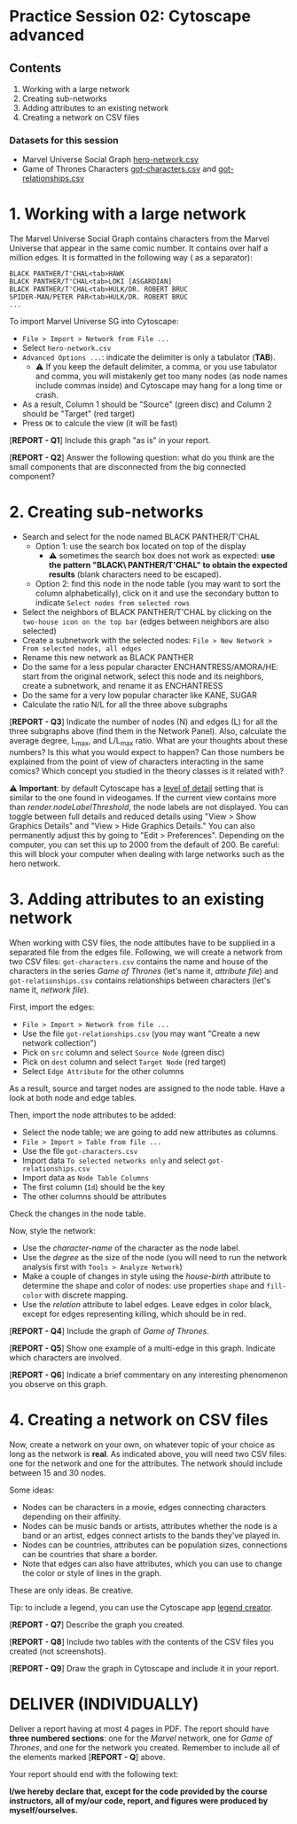 # Practice Session 02: Cytoscape advanced

## Contents

1. Working with a large network
1. Creating sub-networks
1. Adding attributes to an existing network
1. Creating a network on CSV files

### Datasets for this session

* Marvel Universe Social Graph [hero-network.csv](data/hero-network.csv)
* Game of Thrones Characters [got-characters.csv](data/got-characters.csv) and [got-relationships.csv](data/got-relationships.csv)

# 1. Working with a large network

The Marvel Universe Social Graph contains characters from the Marvel Universe that appear in the same comic number. It contains over half a million edges. It is formatted in the following way (<tab> as a separator):

    BLACK PANTHER/T'CHAL<tab>HAWK
    BLACK PANTHER/T'CHAL<tab>LOKI [ASGARDIAN]
    BLACK PANTHER/T'CHAL<tab>HULK/DR. ROBERT BRUC
    SPIDER-MAN/PETER PAR<tab>HULK/DR. ROBERT BRUC
    ...

To import Marvel Universe SG into Cytoscape:

* `File > Import > Network from File ...`
* Select `hero-network.csv`
* `Advanced Options ...`: indicate the delimiter is only a tabulator (**TAB**).
  * :warning: If you keep the default delimiter, a comma, or you use tabulator and comma, you will mistakenly get too many nodes (as node names include commas inside) and Cytoscape may hang for a long time or crash.
* As a result, Column 1 should be "Source" (green disc) and Column 2 should be "Target" (red target)
* Press `OK` to calcule the view (it will be fast)

[**REPORT - Q1**] Include this graph "as is" in your report.

[**REPORT - Q2**] Answer the following question: what do you think are the small components that are disconnected from the big connected component?

# 2. Creating sub-networks

* Search and select for the node named BLACK PANTHER/T'CHAL
  * Option 1: use the search box located on top of the display
      * :warning: sometimes the search box does not work as expected: **use the pattern "BLACK\ PANTHER/T'CHAL" to obtain the expected results** (blank characters need to be escaped).
  * Option 2: find this node in the node table (you may want to sort the column alphabetically), click on it and use the secondary button to indicate `Select nodes from selected rows`
* Select the neighbors of BLACK PANTHER/T'CHAL by clicking on the `two-house icon on the top bar` (edges between neighbors are also selected)
* Create a subnetwork with the selected nodes: `File > New Network > From selected nodes, all edges`
* Rename this new network as BLACK PANTHER
* Do the same for a less popular character ENCHANTRESS/AMORA/HE: start from the original network, select this node and its neighbors, create a subnetwork, and rename it as ENCHANTRESS
* Do the same for a very low popular character like KANE, SUGAR
* Calculate the ratio N/L for all the three above subgraphs

[**REPORT - Q3**] Indicate the number of nodes (N) and edges (L) for all the three subgraphs above (find them in the Network Panel). Also, calculate the average degree, L<sub>max</sub>, and L/L<sub>max</sub> ratio. What are your thoughts about these numbers? Is this what you would expect to happen? Can those numbers be explained from the point of view of characters interacting in the same comics? Which concept you studied in the theory classes is it related with?

:warning: **Important**: by default Cytoscape has a [level of detail](http://manual.cytoscape.org/en/stable/Rendering_Engine.html#what-is-level-of-detail-lod) setting that is similar to the one found in videogames. If the current view contains more than *render.nodeLabelThreshold*, the node labels are not displayed. You can toggle between full details and reduced details using "View > Show Graphics Details" and "View > Hide Graphics Details." You can also permanently adjust this by going to "Edit > Preferences". Depending on the computer, you can set this up to 2000 from the default of 200. Be careful: this will block your computer when dealing with large networks such as the hero network.

# 3. Adding attributes to an existing network

When working with CSV files, the node attibutes have to be supplied in a separated file from the edges file. Following, we will create a network from two CSV files: `got-characters.csv` contains the name and house of the characters in the series *Game of Thrones* (let's name it, *attribute file*) and `got-relationships.csv` contains relationships between characters (let's name it, *network file*).

First, import the edges:

* ``File > Import > Network from file ...``
* Use the file ``got-relationships.csv`` (you may want "Create a new network collection")
* Pick on `src` column and select `Source Node` (green disc)
* Pick on `dest` column and select `Target Node` (red target)
* Select `Edge Attribute` for the other columns

As a result, source and target nodes are assigned to the node table. Have a look at both node and edge tables.

Then, import the node attributes to be added:

* Select the node table; we are going to add new attributes as columns.
* ``File > Import > Table from file ...``
* Use the file ``got-characters.csv``
* Import data `To selected networks only` and select `got-relationships.csv`
* Import data as `Node Table Columns`
* The first column (`Id`) should be the key
* The other columns should be attributes

Check the changes in the node table.

Now, style the network:

* Use the *character-name* of the character as the node label.
* Use the *degree* as the size of the node (you will need to run the network analysis first with `Tools > Analyze Network`)
* Make a couple of changes in style using the *house-birth* attribute to determine the shape and color of nodes: use properties `shape` and `fill-color` with discrete mapping.
* Use the *relation* attribute to label edges. Leave edges in color black, except for edges representing killing, which should be in red.

[**REPORT - Q4**] Include the graph of *Game of Thrones*.

[**REPORT - Q5**] Show one example of a multi-edge in this graph. Indicate which characters are involved.

[**REPORT - Q6**] Indicate a brief commentary on any interesting phenomenon you observe on this graph.

# 4. Creating a network on CSV files

Now, create a network on your own, on whatever topic of your choice as long as the network is **real**. As indicated above, you will need two CSV files: one for the network and one for the attributes. The network should include between 15 and 30 nodes.

Some ideas:

* Nodes can be characters in a movie, edges connecting characters depending on their affinity.
* Nodes can be music bands or artists, attributes whether the node is a band or an artist, edges connect artists to the bands they've played in.
* Nodes can be countries, attributes can be population sizes, connections can be countries that share a border.
* Note that edges can also have attributes, which you can use to change the color or style of lines in the graph.

These are only ideas. Be creative.

Tip: to include a legend, you can use the Cytoscape app [legend creator](https://apps.cytoscape.org/apps/legendcreator).

[**REPORT - Q7**] Describe the graph you created.

[**REPORT - Q8**] Include two tables with the contents of the CSV files you created (not screenshots).

[**REPORT - Q9**] Draw the graph in Cytoscape and include it in your report.

# DELIVER (INDIVIDUALLY)

Deliver a report having at most 4 pages in PDF. The report should have **three numbered sections**: one for the *Marvel* network, one for *Game of Thrones*, and one for the network you created. Remember to include all of the elements marked [**REPORT - Q**] above.

Your report should end with the following text:

**I/we hereby declare that, except for the code provided by the course instructors, all of my/our code, report, and figures were produced by myself/ourselves.**

